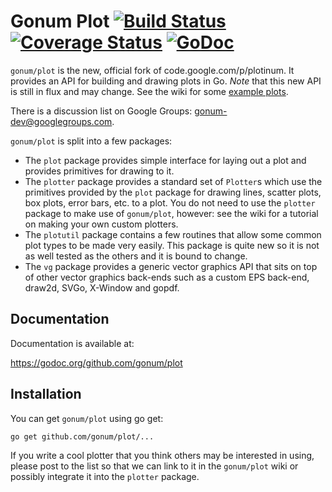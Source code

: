 # Gonum Plot  [![Build Status](https://travis-ci.org/gonum/plot.svg?branch=master)](https://travis-ci.org/gonum/plot) [![Coverage Status](https://img.shields.io/coveralls/gonum/plot.svg)](https://coveralls.io/r/gonum/plot) [![GoDoc](https://godoc.org/github.com/gonum/plot?status.svg)](https://godoc.org/github.com/gonum/plot)

`gonum/plot` is the new, official fork of code.google.com/p/plotinum.
It provides an API for building and drawing plots in Go.
*Note* that this new API is still in flux and may change.
See the wiki for some [example plots](http://github.com/gonum/plot/wiki/Example-plots).

There is a discussion list on Google Groups: gonum-dev@googlegroups.com.

`gonum/plot` is split into a few packages:

* The `plot` package provides simple interface for laying out a plot and provides primitives for drawing to it.
* The `plotter` package provides a standard set of `Plotter`s which use the primitives provided by the `plot` package for drawing lines, scatter plots, box plots, error bars, etc. to a plot. You do not need to use the `plotter` package to make use of `gonum/plot`, however: see the wiki for a tutorial on making your own custom plotters.
* The `plotutil` package contains a few routines that allow some common plot types to be made very easily. This package is quite new so it is not as well tested as the others and it is bound to change.
* The `vg` package provides a generic vector graphics API that sits on top of other vector graphics back-ends such as a custom EPS back-end, draw2d, SVGo, X-Window and gopdf.

## Documentation

Documentation is available at:

  https://godoc.org/github.com/gonum/plot

## Installation

You can get `gonum/plot` using go get:

`go get github.com/gonum/plot/...`

If you write a cool plotter that you think others may be interested in using, please post to the list so that we can link to it in the `gonum/plot` wiki or possibly integrate it into the `plotter` package.
